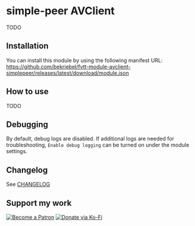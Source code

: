 # simple-peer AVClient
TODO

## Installation
You can install this module by using the following manifest URL: https://github.com/bekriebel/fvtt-module-avclient-simplepeer/releases/latest/download/module.json

## How to use
TODO

## Debugging
By default, debug logs are disabled. If additional logs are needed for troubleshooting, `Enable debug logging` can be turned on under the module settings.

## Changelog
See [CHANGELOG](/CHANGELOG.md)

## Support my work
[![Become a Patron](https://img.shields.io/badge/support-patreon-orange.svg?logo=patreon)](https://www.patreon.com/bekit)
[![Donate via Ko-Fi](https://img.shields.io/badge/donate-ko--fi-red.svg?logo=ko-fi)](https://ko-fi.com/bekit)
